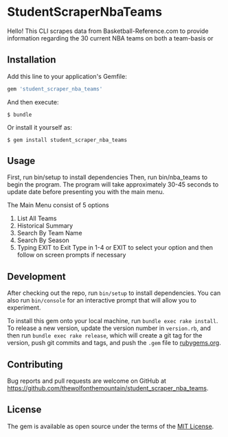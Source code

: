 # StudentScraperNbaTeams

Hello! This CLI scrapes data from Basketball-Reference.com to provide information regarding the 30 current NBA teams on both a team-basis or
## Installation

Add this line to your application's Gemfile:

```ruby
gem 'student_scraper_nba_teams'
```

And then execute:

    $ bundle

Or install it yourself as:

    $ gem install student_scraper_nba_teams

## Usage

First, run bin/setup to install dependencies
Then, run bin/nba_teams to begin the program. The program will take approximately 30-45 seconds to update date before presenting you with the main menu.

The Main Menu consist of 5 options
1. List All Teams
2. Historical Summary
3. Search By Team Name
4. Search By Season
5. Typing EXIT to Exit
Type in 1-4 or EXIT to select your option and then follow on screen prompts if necessary


## Development

After checking out the repo, run `bin/setup` to install dependencies. You can also run `bin/console` for an interactive prompt that will allow you to experiment.

To install this gem onto your local machine, run `bundle exec rake install`. To release a new version, update the version number in `version.rb`, and then run `bundle exec rake release`, which will create a git tag for the version, push git commits and tags, and push the `.gem` file to [rubygems.org](https://rubygems.org).

## Contributing

Bug reports and pull requests are welcome on GitHub at https://github.com/thewolfonthemountain/student_scraper_nba_teams.

## License

The gem is available as open source under the terms of the [MIT License](https://opensource.org/licenses/MIT).
